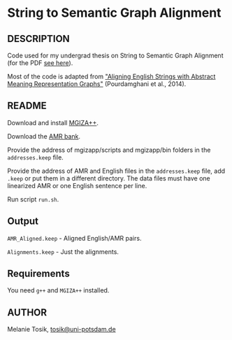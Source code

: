 String to Semantic Graph Alignment
==================================

DESCRIPTION
-----------

Code used for my undergrad thesis on String to Semantic Graph Alignment (for the PDF [see here](http://www.melanietosik.com/files/thesis.pdf)).

Most of the code is adapted from ["Aligning English Strings with Abstract Meaning Representation Graphs"](https://www.isi.edu/natural-language/mt/amr_eng_align.pdf) (Pourdamghani et al., 2014).

README
-------------

Download and install [MGIZA++](http://www.kyloo.net/software/doku.php/mgiza:overview).

Download the [AMR bank](https://catalog.ldc.upenn.edu/LDC2014T12).

Provide the address of mgizapp/scripts and mgizapp/bin folders in the `addresses.keep` file.

Provide the address of AMR and English files in the `addresses.keep` file, add `.keep` or put them in a different directory.
The data files must have one linearized AMR or one English sentence per line.

Run script `run.sh`.

Output
------

`AMR_Aligned.keep` - Aligned English/AMR pairs.

`Alignments.keep` - Just the alignments.

Requirements
------------

You need `g++` and `MGIZA++` installed.

AUTHOR
------
Melanie Tosik, tosik@uni-potsdam.de

